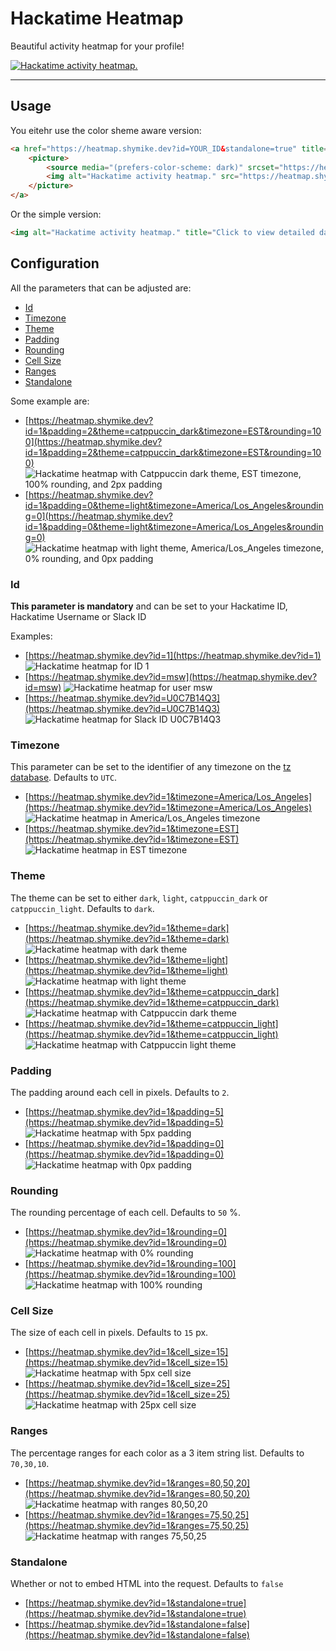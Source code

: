 # Hackatime Heatmap

Beautiful activity heatmap for your profile!

<a href="https://heatmap.shymike.dev?id=263&standalone=true" title="Click to view detailed data for each day!">
    <picture>
        <source media="(prefers-color-scheme: dark)" srcset="https://heatmap.shymike.dev?id=263&theme=dark">
        <img alt="Hackatime activity heatmap." src="https://heatmap.shymike.dev?id=263&theme=light">
    </picture>
</a>

---

## Usage

You eitehr use the color sheme aware version:

```html
<a href="https://heatmap.shymike.dev?id=YOUR_ID&standalone=true" title="Click to view detailed data for each day!">
    <picture>
        <source media="(prefers-color-scheme: dark)" srcset="https://heatmap.shymike.dev?id=YOUR_ID&theme=dark">
        <img alt="Hackatime activity heatmap." src="https://heatmap.shymike.dev?id=YOUR_ID&theme=light">
    </picture>
</a>
```

Or the simple version:

```html
<img alt="Hackatime activity heatmap." title="Click to view detailed data for each day!" src="https://heatmap.shymike.dev?id=YOUR_ID">
```

## Configuration

All the parameters that can be adjusted are:

- [Id](#id)
- [Timezone](#timezone)
- [Theme](#theme)
- [Padding](#padding)
- [Rounding](#rounding)
- [Cell Size](#cell-size)
- [Ranges](#ranges)
- [Standalone](#standalone)

Some example are:

- [https://heatmap.shymike.dev?id=1&padding=2&theme=catppuccin_dark&timezone=EST&rounding=100](https://heatmap.shymike.dev?id=1&padding=2&theme=catppuccin_dark&timezone=EST&rounding=100)
    ![Hackatime heatmap with Catppuccin dark theme, EST timezone, 100% rounding, and 2px padding](https://heatmap.shymike.dev?id=1&padding=2&theme=catppuccin_dark&timezone=EST&rounding=100)
- [https://heatmap.shymike.dev?id=1&padding=0&theme=light&timezone=America/Los_Angeles&rounding=0](https://heatmap.shymike.dev?id=1&padding=0&theme=light&timezone=America/Los_Angeles&rounding=0)
    ![Hackatime heatmap with light theme, America/Los_Angeles timezone, 0% rounding, and 0px padding](https://heatmap.shymike.dev?id=1&padding=0&theme=light&timezone=America/Los_Angeles&rounding=0)

### Id

**This parameter is mandatory** and can be set to your Hackatime ID, Hackatime Username or Slack ID

Examples:

- [https://heatmap.shymike.dev?id=1](https://heatmap.shymike.dev?id=1)
    ![Hackatime heatmap for ID 1](https://heatmap.shymike.dev?id=1)
- [https://heatmap.shymike.dev?id=msw](https://heatmap.shymike.dev?id=msw)
    ![Hackatime heatmap for user msw](https://heatmap.shymike.dev?id=msw)
- [https://heatmap.shymike.dev?id=U0C7B14Q3](https://heatmap.shymike.dev?id=U0C7B14Q3)
    ![Hackatime heatmap for Slack ID U0C7B14Q3](https://heatmap.shymike.dev?id=U0C7B14Q3)

### Timezone

This parameter can be set to the identifier of any timezone on the [tz database](https://en.wikipedia.org/wiki/List_of_tz_database_time_zones). Defaults to `UTC`.

- [https://heatmap.shymike.dev?id=1&timezone=America/Los_Angeles](https://heatmap.shymike.dev?id=1&timezone=America/Los_Angeles)
    ![Hackatime heatmap in America/Los_Angeles timezone](https://heatmap.shymike.dev?id=1&timezone=America/Los_Angeles)
- [https://heatmap.shymike.dev?id=1&timezone=EST](https://heatmap.shymike.dev?id=1&timezone=EST)
    ![Hackatime heatmap in EST timezone](https://heatmap.shymike.dev?id=1&timezone=EST)

### Theme

The theme can be set to either `dark`, `light`, `catppuccin_dark` or `catppuccin_light`. Defaults to `dark`.

- [https://heatmap.shymike.dev?id=1&theme=dark](https://heatmap.shymike.dev?id=1&theme=dark)
    ![Hackatime heatmap with dark theme](https://heatmap.shymike.dev?id=1&theme=dark)
- [https://heatmap.shymike.dev?id=1&theme=light](https://heatmap.shymike.dev?id=1&theme=light)
    ![Hackatime heatmap with light theme](https://heatmap.shymike.dev?id=1&theme=light)
- [https://heatmap.shymike.dev?id=1&theme=catppuccin_dark](https://heatmap.shymike.dev?id=1&theme=catppuccin_dark)
    ![Hackatime heatmap with Catppuccin dark theme](https://heatmap.shymike.dev?id=1&theme=catppuccin_dark)
- [https://heatmap.shymike.dev?id=1&theme=catppuccin_light](https://heatmap.shymike.dev?id=1&theme=catppuccin_light)
    ![Hackatime heatmap with Catppuccin light theme](https://heatmap.shymike.dev?id=1&theme=catppuccin_light)

### Padding

The padding around each cell in pixels. Defaults to `2`.

- [https://heatmap.shymike.dev?id=1&padding=5](https://heatmap.shymike.dev?id=1&padding=5)
    ![Hackatime heatmap with 5px padding](https://heatmap.shymike.dev?id=1&padding=5)
- [https://heatmap.shymike.dev?id=1&padding=0](https://heatmap.shymike.dev?id=1&padding=0)
    ![Hackatime heatmap with 0px padding](https://heatmap.shymike.dev?id=1&padding=0)

### Rounding

The rounding percentage of each cell. Defaults to `50` %.

- [https://heatmap.shymike.dev?id=1&rounding=0](https://heatmap.shymike.dev?id=1&rounding=0)
    ![Hackatime heatmap with 0% rounding](https://heatmap.shymike.dev?id=1&rounding=0)
- [https://heatmap.shymike.dev?id=1&rounding=100](https://heatmap.shymike.dev?id=1&rounding=100)
    ![Hackatime heatmap with 100% rounding](https://heatmap.shymike.dev?id=1&rounding=100)

### Cell Size

The size of each cell in pixels. Defaults to `15` px.

- [https://heatmap.shymike.dev?id=1&cell_size=15](https://heatmap.shymike.dev?id=1&cell_size=15)
    ![Hackatime heatmap with 5px cell size](https://heatmap.shymike.dev?id=1&cell_size=5)
- [https://heatmap.shymike.dev?id=1&cell_size=25](https://heatmap.shymike.dev?id=1&cell_size=25)
    ![Hackatime heatmap with 25px cell size](https://heatmap.shymike.dev?id=1&cell_size=25)

### Ranges

The percentage ranges for each color as a 3 item string list. Defaults to `70,30,10`.

- [https://heatmap.shymike.dev?id=1&ranges=80,50,20](https://heatmap.shymike.dev?id=1&ranges=80,50,20)
    ![Hackatime heatmap with ranges 80,50,20](https://heatmap.shymike.dev?id=1&ranges=80,50,20)
- [https://heatmap.shymike.dev?id=1&ranges=75,50,25](https://heatmap.shymike.dev?id=1&ranges=75,50,25)
    ![Hackatime heatmap with ranges 75,50,25](https://heatmap.shymike.dev?id=1&ranges=75,50,25)

### Standalone

Whether or not to embed HTML into the request. Defaults to `false`

- [https://heatmap.shymike.dev?id=1&standalone=true](https://heatmap.shymike.dev?id=1&standalone=true)
- [https://heatmap.shymike.dev?id=1&standalone=false](https://heatmap.shymike.dev?id=1&standalone=false)
